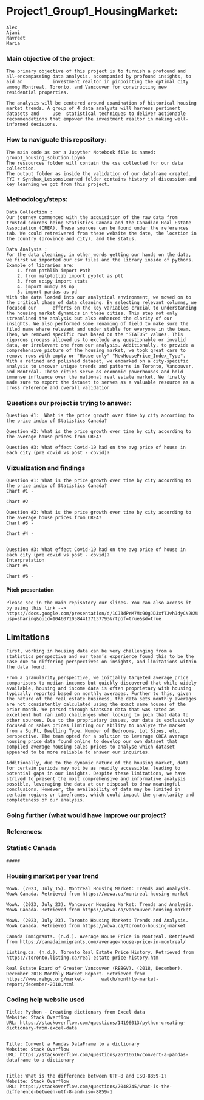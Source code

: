 # Project1_Group1_HousingMarket: 
    Alex 
    Ajani
    Navreet
    Maria

### Main objective of the project:
    The primary objective of this project is to furnish a profound and all-encompassing data analysis, accompanied by profound insights, to aid an           investment realtor in pinpointing the optimal city among Montreal, Toronto, and Vancouver for constructing new residential properties. 

    The analysis will be centered around examination of historical housing market trends. A group of 4 data analysts will harness pertinent datasets and     use  statistical techniques to deliver actionable recommendations that empower the investment realtor in making well-informed decisions.

### How to naviguate this repository: 
    The main code as per a Jupyther Notebook file is named: group1_housing_solution.ipynb 
    The ressources folder will contain the csv collected for our data collection. 
    The output folder as inside the validation of our dataframe created. 
    FYI + Synthax_LessonsLearned folder contains history of discussion and key learning we got from this project. 

### Methodology/steps:
    Data Collection : 
    Our journey commenced with the acquisition of the raw data from trusted sources being Statistics Canada and the Canadian Real Estate Association (CREA). These sources can be found under the references tab. We could retreivered from these website the date, the location in the country (province and city), and the status. 
    
    Data Analysis : 
    For the data cleaning, in other words getting our hands on the data, we first we imported our csv files and the library inside of pythons. Example of libraries are:
        1. from pathlib import Path
        2. from matplotlib import pyplot as plt
        3. from scipy import stats
        4. import numpy as np
        5. import pandas as pd
    With the data loaded into our analytical environment, we moved on to the critical phase of data cleaning. By selecting relevant columns, we focused our      efforts on the key variables crucial to understanding the housing market dynamics in these cities. This step not only streamlined the analysis but also enhanced the clarity of our insights. We also performed some renaming of field to make sure the filed name where relevant and under stable for everyone in the team. Then, we removed specific rows based on the "STATUS" values. This rigorous process allowed us to exclude any questionable or invalid data, or irrelevant one from our analysis. Additionally, to provide a comprehensive picture of the housing market, we took great care to remove rows with empty or "House only" "NewHousePrice_Index_Type". With a refined and polished dataset, we embarked on a city-specific analysis to uncover unique trends and patterns in Toronto, Vancouver, and Montréal. These cities serve as economic powerhouses and hold immense influence over the national real estate market. We finally made sure to export the dataset to serves as a valuable resource as a cross reference and overall validation

 ### Questions our project is trying to answer:  
    Question #1:  What is the price growth over time by city according to the price index of Statistics Canada? 
    
    Question #2: What is the price growth over time by city according to the average house prices from CREA? 
    
    Question #3: What effect Covid-19 had on the avg price of house in each city (pre covid vs post - covid)? 
        
### Vizualization and findings 
    Question #1: What is the price growth over time by city according to the price index of Statistics Canada? 
    Chart #1 - 

    Chart #2 -  

    Question #2: What is the price growth over time by city according to the average house prices from CREA? 
    Chart #3 - 

    Chart #4 -  


    Question #3: What effect Covid-19 had on the avg price of house in each city (pre covid vs post - covid)? 
    Interpretation
    Chart #5 - 

    Chart #6 - 
    
#### Pitch presentation
    Please see in the main repisotory our slides. You can also access it by using this link --> https://docs.google.com/presentation/d/1CJ3dPrM7Mc9OgJDJxfTJvhJdyCN2KMLb/edit?usp=sharing&ouid=104607105844137137793&rtpof=true&sd=true 

## Limitations 
    First, working in housing data can be very challenging from a statistics perspective and our team’s experience found this to be the case due to differing perspectives on insights, and limitations within the data found.
    
    From a granularity perspective, we initially targeted average price comparisons to median incomes but quickly discovered that while widely available, housing and income data is often proprietary with housing typically reported based on monthly averages. Further to this, given the nature of the real estate business, the data sets monthly averages are not consistently calculated using the exact same houses of the prior month. We parsed through StatsCan data that was rated as excellent but ran into challenges when looking to join that data to other sources. Due to the proprietary issues, our data is exclusively focused on sales prices limiting our ability to analyze the market from a Sq.Ft, Dwelling Type, Number of Bedrooms, Lot Sizes, etc. perspective. The team opted for a solution to leverage CREA average housing price data found online to develop our own dataset that compiled average housing sales prices to analyse which dataset appeared to be more reliable to answer our inquiries.
    
    Additionally, due to the dynamic nature of the housing market, data for certain periods may not be as readily accessible, leading to potential gaps in our insights. Despite these limitations, we have strived to present the most comprehensive and informative analysis possible, leveraging the data at our disposal to draw meaningful conclusions. However, the availability of data may be limited in certain regions or timeframes, which could impact the granularity and completeness of our analysis. 

 ### Going further (what would have improve our project? 


 
    
### References: 
### Statistic Canada
    ##### 


### Housing market per year trend
    WowA. (2023, July 15). Montreal Housing Market: Trends and Analysis. WowA Canada. Retrieved from https://wowa.ca/montreal-housing-market
    
    WowA. (2023, July 23). Vancouver Housing Market: Trends and Analysis. WowA Canada. Retrieved from https://wowa.ca/vancouver-housing-market
    
    WowA. (2023, July 23). Toronto Housing Market: Trends and Analysis. WowA Canada. Retrieved from https://wowa.ca/toronto-housing-market
    
    Canada Immigrants. (n.d.). Average House Price in Montreal. Retrieved from https://canadaimmigrants.com/average-house-price-in-montreal/
    
    Listing.ca. (n.d.). Toronto Real Estate Price History. Retrieved from https://toronto.listing.ca/real-estate-price-history.htm
    
    Real Estate Board of Greater Vancouver (REBGV). (2018, December). December 2018 Monthly Market Report. Retrieved from https://www.rebgv.org/market-      watch/monthly-market-report/december-2018.html
    

### Coding help website used 

    Title: Python - Creating dictionary from Excel data
    Website: Stack Overflow
    URL: https://stackoverflow.com/questions/14196013/python-creating-dictionary-from-excel-data


    Title: Convert a Pandas DataFrame to a dictionary
    Website: Stack Overflow
    URL: https://stackoverflow.com/questions/26716616/convert-a-pandas-dataframe-to-a-dictionary 


    Title: What is the difference between UTF-8 and ISO-8859-1?
    Website: Stack Overflow
    URL: https://stackoverflow.com/questions/7048745/what-is-the-difference-between-utf-8-and-iso-8859-1
